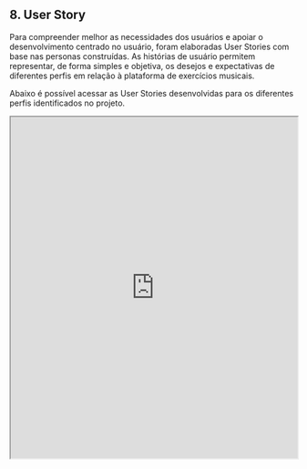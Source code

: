 ## 8. User Story 

Para compreender melhor as necessidades dos usuários e apoiar o desenvolvimento centrado no usuário, foram elaboradas User Stories com base nas personas construídas. As histórias de usuário permitem representar, de forma simples e objetiva, os desejos e expectativas de diferentes perfis em relação à plataforma de exercícios musicais.

Abaixo é possível acessar as User Stories desenvolvidas para os diferentes perfis identificados no projeto.

<iframe src="https://docs.google.com/document/d/1CyNMiR4hBzL2HFfKTh7b_UFgfTbF82k7JBr3FXRtQYk/preview" width="100%" height="600px"></iframe>

